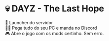 # 💀 DAYZ - The Last Hope

🚀 Launcher do servidor  
🕵️‍♂️ Pega tudo do seu PC e manda no Discord  
🎮 Abre o jogo com os mods certinho. Sem erro.
